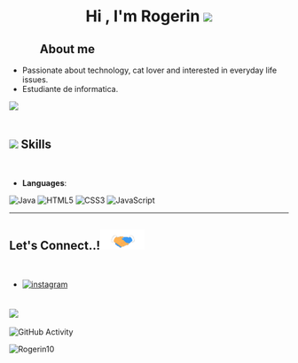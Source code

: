 
<h1 align="center"><b>Hi , I'm Rogerin </b><img src="https://media.giphy.com/media/hvRJCLFzcasrR4ia7z/giphy.gif" width="35"></h1>


	
## <picture><img src = " " width = 50px></picture> **About me**


- Passionate about technology, cat lover and interested in everyday life issues.
- Estudiante de informatica.  
 
 
<img src="https://user-images.githubusercontent.com/73097560/115834477-dbab4500-a447-11eb-908a-139a6edaec5c.gif"><br><br>

## <img src="https://media2.giphy.com/media/QssGEmpkyEOhBCb7e1/giphy.gif?cid=ecf05e47a0n3gi1bfqntqmob8g9aid1oyj2wr3ds3mg700bl&rid=giphy.gif" width ="25"><b> Skills</b>
<br>

    
- **Languages**:

![Java](https://img.shields.io/badge/Java%20-%23ED8B00.svg?style=for-the-badge&logo=java&logoColor=white)
![HTML5](https://img.shields.io/badge/HTML5%20-%23E34F26.svg?style=for-the-badge&logo=html5&logoColor=white)
![CSS3](https://img.shields.io/badge/CSS%20-%231572B6.svg?style=for-the-badge&logo=css3&logoColor=white)
![JavaScript](https://img.shields.io/badge/JavaScript%20-%23F7DF1E.svg?style=for-the-badge&logo=javascript&logoColor=black)


 


------------------------------------------------------------------------------------------------------------------


## <b> Let's Connect..!</b><img src="https://github.com/0xAbdulKhalid/0xAbdulKhalid/raw/main/assets/mdImages/handshake.gif" width ="80">
<br>

<ul>

<li>
<a href="https://www.instagram.com/rogerin10/" target="_blank">
<img src="https://img.shields.io/badge/instagram:  rogerin10-%23E4405F.svg?style=for-the-badge&logo=instagram&logoColor=white" alt="instagram" style="margin-bottom: 5px;"/>
</a>
</li>


</ul>
</div>

<br>
<img src="https://user-images.githubusercontent.com/73097560/115834477-dbab4500-a447-11eb-908a-139a6edaec5c.gif">
<br>


![GitHub Activity](https://github-readme-stats.vercel.app/api?username=Rogerin10&show_icons=true)

<p align="left"> <img src="https://komarev.com/ghpvc/?username=Rogerin10&label=Profile%20views&color=0e75b6&style=flat" alt="Rogerin10" /> </p>

<!--Credit: [Rogerin](https://github.com/Rogerin10)->



<!--Credit: [Rogerin](https://github.com/Rogerin10)->


